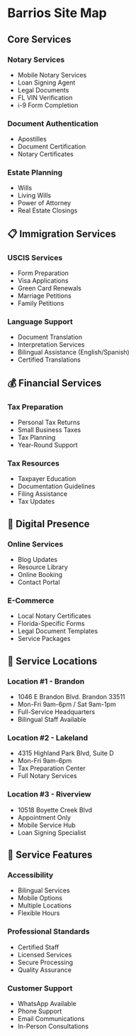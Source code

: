 #  Barrios Site Map

##  Core Services
### Notary Services
- Mobile Notary Services
- Loan Signing Agent
- Legal Documents
- FL VIN Verification
- i-9 Form Completion

### Document Authentication
- Apostilles
- Document Certification
- Notary Certificates

### Estate Planning
- Wills
- Living Wills
- Power of Attorney
- Real Estate Closings

## 📋 Immigration Services
### USCIS Services
- Form Preparation
- Visa Applications
- Green Card Renewals
- Marriage Petitions
- Family Petitions

### Language Support
- Document Translation
- Interpretation Services
- Bilingual Assistance (English/Spanish)
- Certified Translations

## 💰 Financial Services
### Tax Preparation
- Personal Tax Returns
- Small Business Taxes
- Tax Planning
- Year-Round Support

### Tax Resources
- Taxpayer Education
- Documentation Guidelines
- Filing Assistance
- Tax Updates

## 💼 Digital Presence
### Online Services
- Blog Updates
- Resource Library
- Online Booking
- Contact Portal

### E-Commerce
- Local Notary Certificates
- Florida-Specific Forms
- Legal Document Templates
- Service Packages

## 📍 Service Locations

### Location #1 - Brandon
- 1046 E Brandon Blvd. Brandon 33511
- Mon-Fri 9am-6pm / Sat 9am-1pm
- Full-Service Headquarters
- Bilingual Staff Available

### Location #2 - Lakeland
- 4315 Highland Park Blvd, Suite D
- Mon-Fri 9am-6pm
- Tax Preparation Center
- Full Notary Services

### Location #3 - Riverview
- 10518 Boyette Creek Blvd
- Appointment Only
- Mobile Service Hub
- Loan Signing Specialist

## 🤝 Service Features
### Accessibility
- Bilingual Services
- Mobile Options
- Multiple Locations
- Flexible Hours

### Professional Standards
- Certified Staff
- Licensed Services
- Secure Processing
- Quality Assurance

### Customer Support
- WhatsApp Available
- Phone Support
- Email Communications
- In-Person Consultations